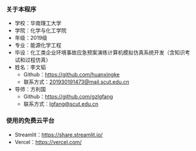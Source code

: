### 关于本程序
- 学校：华南理工大学
- 学院：化学与化工学院
- 年级：2019级
- 专业：能源化学工程
- 毕设：化工类企业环境事故应急预案演练计算机模拟仿真系统开发（含知识考试和过程仿真）
- 姓名：李文韬
    - Github：https://github.com/huanxingke
    - 联系方式：201930191473@mail.scut.edu.cn
- 导师：方利国
    - Github：https://github.com/gzlgfang
    - 联系方式：lgfang@scut.edu.cn

### 使用的免费云平台
- Streamlit：https://share.streamlit.io/
- Vercel：https://vercel.com/